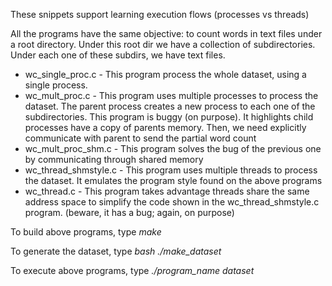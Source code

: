 These snippets support learning execution flows (processes vs threads)

All the programs have the same objective: to count words in text files under a root directory.
Under this root dir we have a collection of subdirectories. Under each one of these subdirs, we have text files.

* wc_single_proc.c    - This program process the whole dataset, using a single process.
* wc_mult_proc.c      - This program uses multiple processes to process the dataset. The parent process creates a new process to each one of the subdirectories. This program is buggy (on purpose). It highlights child processes have a copy of parents memory. Then, we need explicitly communicate with parent to send the partial word count
* wc_mult_proc_shm.c  - This program solves the bug of the previous one by communicating through shared memory
* wc_thread_shmstyle.c - This program uses multiple threads to process the dataset. It emulates the program style found on the above programs
* wc_thread.c - This program takes advantage threads share the same address space to simplify the code shown in the wc_thread_shmstyle.c program. (beware, it has a bug; again, on purpose)


To build above programs, type *make*

To generate the dataset, type *bash ./make_dataset*

To execute above programs, type *./program_name dataset*

